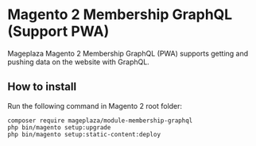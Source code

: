 # Magento 2 Membership GraphQL (Support PWA)
Mageplaza Magento 2 Membership GraphQL (PWA) supports getting and pushing data on the website with GraphQL.

## How to install
Run the following command in Magento 2 root folder:

```
composer require mageplaza/module-membership-graphql
php bin/magento setup:upgrade
php bin/magento setup:static-content:deploy
```
